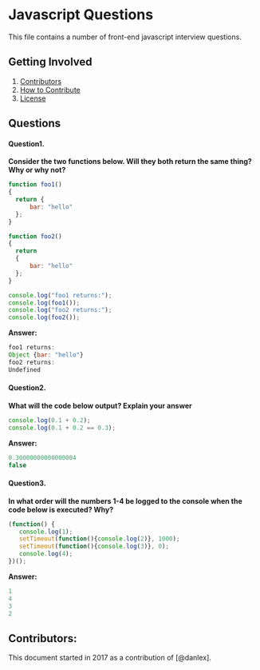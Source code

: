 # Javascript Questions

This file contains a number of front-end javascript interview questions.

## Getting Involved

  1. [Contributors](#contributors)
  1. [How to Contribute](https://github.com/danlex/javascript-questions/edit/master/CONTRIBUTING.md)
  1. [License](https://github.com/danlex/javascript-questions/blob/master/LICENSE)

## Questions
#### Question1. 

**Consider the two functions below. Will they both return the same thing? Why or why not?**

```javascript
function foo1()
{
  return {
      bar: "hello"
  };
}

function foo2()
{
  return
  {
      bar: "hello"
  };
}

console.log("foo1 returns:");
console.log(foo1());
console.log("foo2 returns:");
console.log(foo2());
```

**Answer:**
```javascript
foo1 returns:
Object {bar: "hello"}
foo2 returns:
Undefined
```

#### Question2. 
**What will the code below output? Explain your answer**

```javascript
console.log(0.1 + 0.2);
console.log(0.1 + 0.2 == 0.3);
```

**Answer:**
```javascript
0.30000000000000004
false
```
#### Question3.
**In what order will the numbers 1-4 be logged to the console when the code below is executed? Why?**

```javascript
(function() {
   console.log(1); 
   setTimeout(function(){console.log(2)}, 1000); 
   setTimeout(function(){console.log(3)}, 0); 
   console.log(4);
})();
```
 
**Answer:**
```javascript
1
4
3
2
```

## Contributors:
This document started in 2017 as a contribution of [@danlex].
